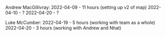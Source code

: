 
Andrew MacGillivray: 
2022-04-09 - 11 hours (setting up v2 of map)
2022-04-10 - ?
2022-04-20 - ?

Luke McCumber:
2022-04-19 - 5 hours (working with team as a whole)
2022-04-20 - 3 hours (working with Andrew and Nhat)
